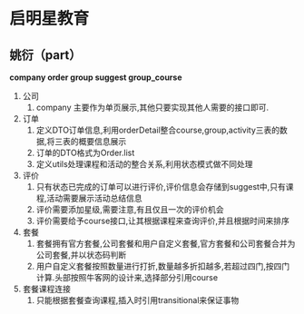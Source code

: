 # 启明星教育
## 姚衍（part）

**company order group suggest group_course**
1. 公司
    1. company 主要作为单页展示,其他只要实现其他人需要的接口即可.
2. 订单
    1. 定义DTO订单信息,利用orderDetail整合course,group,activity三表的数据,将三表的概要信息展示
    2. 订单的DTO格式为Order.list<orderDetail>
    3. 定义utils处理课程和活动的整合关系,利用状态模式做不同处理
3. 评价
    1. 只有状态已完成的订单可以进行评价,评价信息会存储到suggest中,只有课程,活动需要展示活动总结信息
    2. 评价需要添加星级,需要注意,有且仅且一次的评价机会
    3. 评价需要给予course接口,让其根据课程来查询评价,并且根据时间来排序
4. 套餐
    1. 套餐拥有官方套餐,公司套餐和用户自定义套餐,官方套餐和公司套餐合并为公司套餐,并以状态码判断
    2. 用户自定义套餐按照数量进行打折,数量越多折扣越多,若超过四门,按四门计算.头部按照牛客网的设计来,选择部分引用course
5. 套餐课程连接
    1. 只能根据套餐查询课程,插入时引用transitional来保证事物